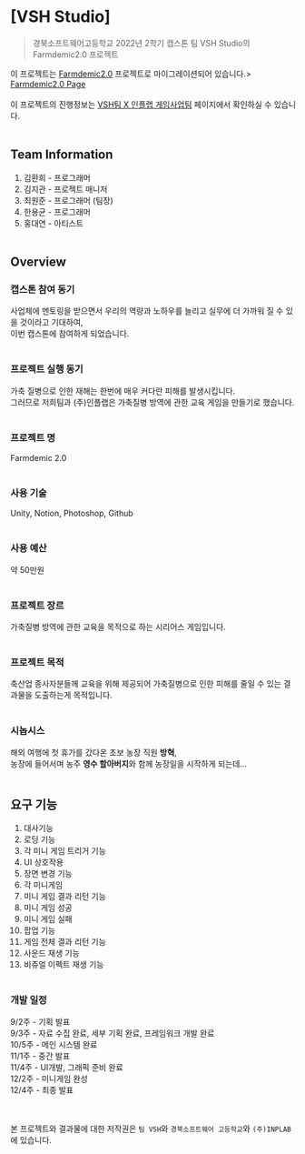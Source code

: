 # [VSH Studio]
> 경북소프트웨어고등학교 2022년 2학기 캡스톤 팀 VSH Studio의 Farmdemic2.0 프로젝트

이 프로젝트는 [Farmdemic2.0](https://github.com/lapeuchi/Farmdemic2.0) 프로젝트로 마이그레이션되어 있습니다.><br>
[Farmdemic2.0 Page](https://2422june.github.io/Farmdemic2.0.github.io)
<br><br>
이 프로젝트의 진행정보는 [VSH팀 X 인플랩 게임사업팀](https://www.notion.so/gakain-game-develop/VSH-X-f96438900e77488aa343016746a96fc3) 페이지에서 확인하실 수 있습니다.
<br><br>

## Team Information
1. 김환희 - 프로그래머
2. 김지관 - 프로젝트 매니저
3. 최원준 - 프로그래머 (팀장)
4. 한용균 - 프로그래머
5. 홍대연 - 아티스트
<br><br>

## Overview

### 캡스톤 참여 동기
사업체에 멘토링을 받으면서 우리의 역량과 노하우를 늘리고 실무에 더 가까워 질 수 있을 것이라고 기대하여,<br>
이번 캡스톤에 참여하게 되었습니다.
<br><br>

### 프로젝트 실행 동기
가축 질병으로 인한 재해는 한번에 매우 커다란 피해를 발생시킵니다.<br>
그러므로 저희팀과 (주)인플랩은 가축질병 방역에 관한 교육 게임을 만들기로 했습니다.
<br><br>

### 프로젝트 명
Farmdemic 2.0
<br><br>

### 사용 기술
Unity, Notion, Photoshop, Github
<br><br>

### 사용 예산
약 50만원
<br><br>

### 프로젝트 장르
가축질병 방역에 관한 교육을 목적으로 하는 시리어스 게임입니다.
<br><br>

### 프로젝트 목적
축산업 종사자분들께 교육을 위해 제공되어 가축질병으로 인한 피해를 줄일 수 있는 결과물을 도출하는게 목적입니다.
<br><br>

### 시놉시스
해외 여행에 첫 휴가를 갔다온 초보 농장 직원 **방혁**,<br>
농장에 들어서며 농주 **영수 할아버지**와 함께 농장일을 시작하게 되는데...
<br><br>

## 요구 기능
1. 대사기능
2. 로딩 기능
3. 각 미니 게임 트리거 기능
4. UI 상호작용
5. 장면 변경 기능
6. 각 미니게임
7. 미니 게임 결과 리턴 기능
8. 미니 게임 성공
9. 미니 게임 실패
10. 팝업 기능
11. 게임 전체 결과 리턴 기능
12. 사운드 재생 기능
13. 비쥬얼 이펙트 재생 기능
<br><br>

### 개발 일정
9/2주 - 기획 발표<br>
9/3주 - 자료 수집 완료, 세부 기획 완료, 프레임워크 개발 완료<br>
10/5주 - 메인 시스템 완료<br>
11/1주 - 중간 발표<br>
11/4주 - UI개발, 그래픽 준비 완료<br>
12/2주 - 미니게임 완성<br>
12/4주 - 최종 발표<br>
<br><br>

본 프로젝트와 결과물에 대한 저작권은 `팀 VSH`와 `경북소프트웨어 고등학교`와 `(주)INPLAB`에 있습니다.